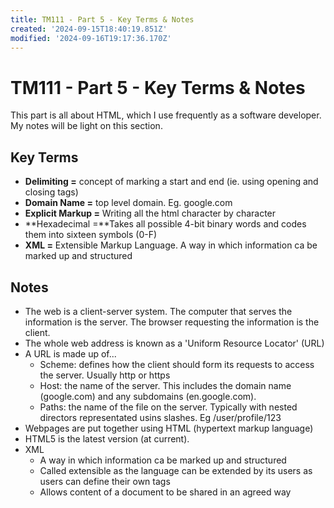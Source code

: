 ```yaml
---
title: TM111 - Part 5 - Key Terms & Notes
created: '2024-09-15T18:40:19.851Z'
modified: '2024-09-16T19:17:36.170Z'
---
```


# TM111 - Part 5 - Key Terms & Notes

This part is all about HTML, which I use frequently as a software developer. My notes will be light on this section.

## Key Terms
- **Delimiting =** concept of marking a start and end (ie. using opening and closing tags)
- **Domain Name =** top level domain. Eg. google.com
- **Explicit Markup =** Writing all the html character by character
- **Hexadecimal =**Takes all possible 4-bit binary words and codes them into sixteen symbols (0-F)
- **XML =** Extensible Markup Language. A way in which information ca be marked up and structured


## Notes
- The web is a client-server system. The computer that serves the information is the server. The browser requesting the information is the client.
- The whole web address is known as a 'Uniform Resource Locator' (URL)
- A URL is made up of...
  - Scheme: defines how the client should form its requests to access the server. Usually http or https
  - Host: the name of the server. This includes the domain name (google.com) and any subdomains (en.google.com).
  - Paths: the name of the file on the server. Typically with nested directors representated usins slashes. Eg /user/profile/123
- Webpages are put together using HTML (hypertext markup language)
- HTML5 is the latest version (at current).
- XML
  - A way in which information ca be marked up and structured
  - Called extensible as the language can be extended by its users as users can define their own tags
  - Allows content of a document to be shared in an agreed way
